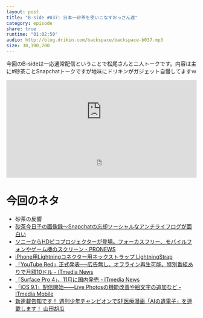```yaml
---
layout: post
title: "B-side #037: 日本一砂茶を使いこなすおっさん達"
category: episode
share: true
runtime: "01:02:50"
audio: http://blog.drikin.com/backspace/backspace-b037.mp3
size: 30,190,200
---
```


今回のB-sideは一応通常配信ということで松尾さんと二人トークです。内容は主に#砂茶ことSnapchatトークですが地味にドリキンがガジェット自慢してますｗ

<iframe width="100%" height="166" scrolling="no" frameborder="no" src="https://w.soundcloud.com/player/?url=https%3A//api.soundcloud.com/tracks/229539870&amp;color=ff5500&amp;auto_play=false&amp;hide_related=false&amp;show_comments=true&amp;show_user=true&amp;show_reposts=false"></iframe>
<iframe src="http://backspace.fm/subscribes.html" width="100%" height="92" scrolling="no" frameborder="0"></iframe>

# 今回のネタ
- 砂茶の反響
- [砂茶今日子の画像録〜Snapchatの忘却ソーシャルなアンチライフログが面白い](https://medium.com/backstage-of-backspace/砂茶今日子の画像録-snapchat的アンチライフログが面白い-759325b291ef#.z1dc4t2kx)
- [ソニーからHDピコプロジェクターが登場。フォーカスフリー、モバイルフォンやゲーム機のスクリーン - PRONEWS](http://www.pronews.jp/news/20151020185038.html)
- [iPhone用Lightningコネクター用ネックストラップ LightningStrap](http://trinity.jp/news/2015/10/5572.html)
- [「YouTube Red」正式発表──広告無し、オフライン再生可能、特別番組ありで月額10ドル - ITmedia News](http://www.itmedia.co.jp/news/articles/1510/22/news048.html)
- [「Surface Pro 4」、11月に国内発売 - ITmedia News](http://www.itmedia.co.jp/news/articles/1510/22/news116.html)
- [「iOS 9.1」配信開始――Live Photosの機能改善や絵文字の追加など - ITmedia Mobile](http://www.itmedia.co.jp/mobile/articles/1510/22/news059.html)
- [新連載告知です！ 週刊少年チャンピオンでSF医療漫画「AIの遺電子」を連載します！ 山田胡瓜](https://twitter.com/kyuukanba/status/657035517750439937)



